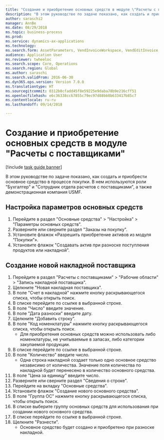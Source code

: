 ```yaml
--- 
title: "Создание и приобретение основных средств в модуле \"Расчеты с поставщиками\""
description: "В этом руководстве по задаче показано, как создать и приобрести основное средство в процессе покупки."
author: saraschi2
manager: AnnBe
ms.date: 08/29/2018
ms.topic: business-process
ms.prod: 
ms.service: dynamics-ax-applications
ms.technology: 
ms.search.form: AssetParameters, VendInvoiceWorkspace, VendEditInvoice, VendTableLookup, InventItemIdLookupSimple, AssetTable
audience: Application User
ms.reviewer: twheeloc
ms.search.scope: Core, Operations
ms.search.region: Global
ms.author: saraschi
ms.search.validFrom: 2016-06-30
ms.dyn365.ops.version: Version 7.0.0
ms.translationtype: HT
ms.sourcegitcommit: 0312b8cfadd45f8e59225e9daba78b9e216cff51
ms.openlocfilehash: e6c36338cc67855c79ec97d88bb8b633417b85c7
ms.contentlocale: ru-ru
ms.lasthandoff: 09/14/2018

---
```

# <a name="create-and-acquire-assets-from-accounts-payable"></a>Создание и приобретение основных средств в модуле "Расчеты с поставщиками"

[!include [task guide banner](../../includes/task-guide-banner.md)]

В этом руководстве по задаче показано, как создать и приобрести основное средство в процессе покупки.  В нем используются роли "Бухгалтер" и "Сотрудник отдела расчетов с поставщиками", а также демонстрационная компания USMF.


## <a name="set-fixed-assets-parameters"></a>Настройка параметров основных средств
1. Перейдите в раздел "Основные средства" > "Настройка" > "Параметры основных средств".
2. Разверните или сверните раздел "Заказы на покупку".
3. Установите флажок «Разрешить приобретение активов из модуля "Покупки"».
4. Установите флажок "Создавать актив при разноске поступления продуктов или накладной".

## <a name="create-a-new-vendor-invoice"></a>Создание новой накладной поставщика
1. Перейдите в раздел "Расчеты с поставщиками" > "Рабочие области" > "Запись накладной поставщика".
2. Щелкните "Новая накладная поставщика".
3. В поле "Счет в накладной" нажмите кнопку раскрывающегося списка, чтобы открыть поиск.
4. В списке перейдите по ссылке в выбранной строке.
5. В поле "Число" введите значение.
6. В поле "Дата разноски" введите дату.
7. Щелкните "Добавить строку".
8. В поле "Код номенклатуры" нажмите кнопку раскрывающегося списка, чтобы открыть поиск.
    * Для приобретения основных средств можно использовать либо номенклатуры, не учитываемые в запасах, либо категории закупаемой продукции.  
9. В списке перейдите по ссылке в выбранной строке.
10. В поле "Количество" введите число.
    * Одна строка накладной создает только одно основное средство независимо от количества.  Значение поля количества по накладной будет перенесено в количество основного средства.  
11. В поле "Цена за единицу" введите число.
12. Разверните или сверните раздел "Сведения о строке".
13. Перейдите на вкладку "Основные средства".
14. Установите флажок "Создание нового основного средства".
15. В поле "Группа ОС" нажмите кнопку раскрывающегося списка, чтобы открыть поиск.
16. В списке выберите группу основных средств для использования при создании нового основного средства.
17. В списке перейдите по ссылке в выбранной строке.
18. Щелкните "Разнести".
    * Основное средство будет создано и приобретено при разноске накладной.  



